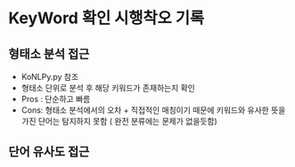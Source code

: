 # KeyWord 확인 시행착오 기록

## 형태소 분석 접근
- KoNLPy.py 참조
- 형태소 단위로 분석 후 해당 키워드가 존재하는지 확인
- Pros : 단순하고 빠름 
- Cons: 형태소 분석에서의 오차 + 직접적인 매칭이기 때문에 키워드와 유사한 뜻을 가진 단어는 탐지하지 못함  ( 완전 분류에는 문제가 없을듯함)

## 단어 유사도 접근 
